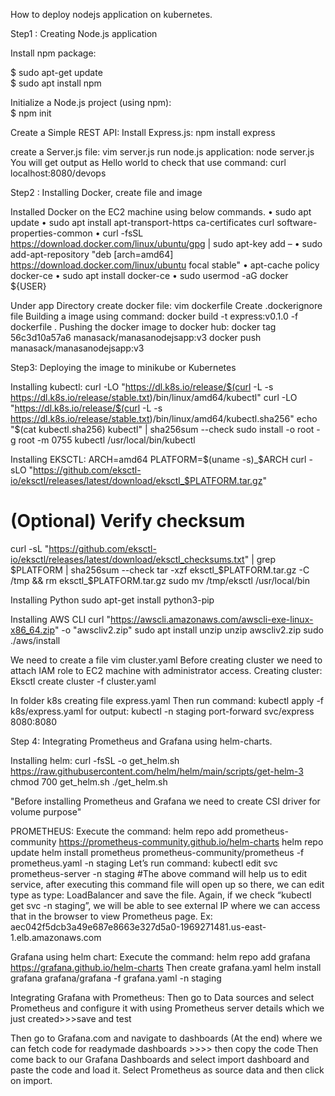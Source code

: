 How to deploy nodejs application on kubernetes.

Step1 : Creating Node.js application

Install npm package:

$ sudo  apt-get update  
$ sudo apt install npm

Initialize a Node.js project (using npm):   
$ npm init

Create a Simple REST API: 
Install Express.js: npm install express

create a Server.js file: vim server.js 
run node.js application: node server.js
You will get output as Hello world to check that use command:
curl localhost:8080/devops

Step2 : Installing Docker, create file and image

Installed Docker on the EC2 machine using below commands.
•	sudo apt update
•	sudo apt install apt-transport-https ca-certificates curl software-properties-common
•	curl -fsSL https://download.docker.com/linux/ubuntu/gpg | sudo apt-key add –
•	sudo add-apt-repository "deb [arch=amd64] https://download.docker.com/linux/ubuntu focal stable"
•	apt-cache policy docker-ce
•	sudo apt install docker-ce
•	sudo usermod -aG docker ${USER}

Under app Directory create docker file: vim dockerfile
Create .dockerignore file
Building a image using command: docker build -t express:v0.1.0 -f dockerfile .
Pushing the docker image to docker hub: 
docker tag 56c3d10a57a6 manasack/manasanodejsapp:v3
docker push manasack/manasanodejsapp:v3

Step3: Deploying the image to minikube or Kubernetes

Installing kubectl:
curl -LO "https://dl.k8s.io/release/$(curl -L -s https://dl.k8s.io/release/stable.txt)/bin/linux/amd64/kubectl"
curl -LO "https://dl.k8s.io/release/$(curl -L -s https://dl.k8s.io/release/stable.txt)/bin/linux/amd64/kubectl.sha256"
echo "$(cat kubectl.sha256)  kubectl" | sha256sum --check
sudo install -o root -g root -m 0755 kubectl /usr/local/bin/kubectl

Installing EKSCTL:
ARCH=amd64
PLATFORM=$(uname -s)_$ARCH
curl -sLO "https://github.com/eksctl-io/eksctl/releases/latest/download/eksctl_$PLATFORM.tar.gz"
# (Optional) Verify checksum
curl -sL "https://github.com/eksctl-io/eksctl/releases/latest/download/eksctl_checksums.txt" | grep $PLATFORM | sha256sum --check
tar -xzf eksctl_$PLATFORM.tar.gz -C /tmp && rm eksctl_$PLATFORM.tar.gz
sudo mv /tmp/eksctl /usr/local/bin

Installing Python
sudo apt-get install python3-pip

Installing AWS CLI
curl "https://awscli.amazonaws.com/awscli-exe-linux-x86_64.zip" -o "awscliv2.zip"
sudo apt install unzip
unzip awscliv2.zip
sudo ./aws/install

We need to create a file vim cluster.yaml
Before creating cluster we need to attach IAM role to EC2 machine with administrator access.
Creating cluster: Eksctl create cluster -f cluster.yaml

In folder k8s creating file express.yaml
Then run command: kubectl apply -f k8s/express.yaml
for output: kubectl -n staging port-forward svc/express 8080:8080

Step 4: Integrating Prometheus and Grafana using helm-charts.

Installing helm:
curl -fsSL -o get_helm.sh https://raw.githubusercontent.com/helm/helm/main/scripts/get-helm-3
chmod 700 get_helm.sh
./get_helm.sh

"Before installing Prometheus and Grafana we need to create CSI driver for volume purpose"

PROMETHEUS: 
Execute the command:
helm repo add prometheus-community https://prometheus-community.github.io/helm-charts
helm repo update
helm install prometheus prometheus-community/prometheus -f prometheus.yaml -n staging
Let’s run command: kubectl edit svc prometheus-server -n staging #The above command will help us to edit service, after executing this command file will open up so there, we can edit type as type: LoadBalancer and save the file.
Again, if we check “kubectl get svc -n staging”, we will be able to see external IP where we can access that in the browser to view Prometheus page.
Ex: aec042f5dcb3a49e687e8663e327d5a0-1969271481.us-east-1.elb.amazonaws.com

Grafana using helm chart:
Execute the command:
helm repo add grafana https://grafana.github.io/helm-charts
Then create grafana.yaml 
helm install grafana grafana/grafana -f grafana.yaml -n staging

Integrating Grafana with Prometheus:
Then go to Data sources and select Prometheus and configure it with using Prometheus server details which we just created>>>save and test

Then go to Grafana.com and navigate to dashboards (At the end) where we can fetch code for readymade dashboards >>>> then copy the code
 Then come back to our Grafana Dashboards and select import dashboard and paste the code and load it.
Select Prometheus as source data and then click on import.









